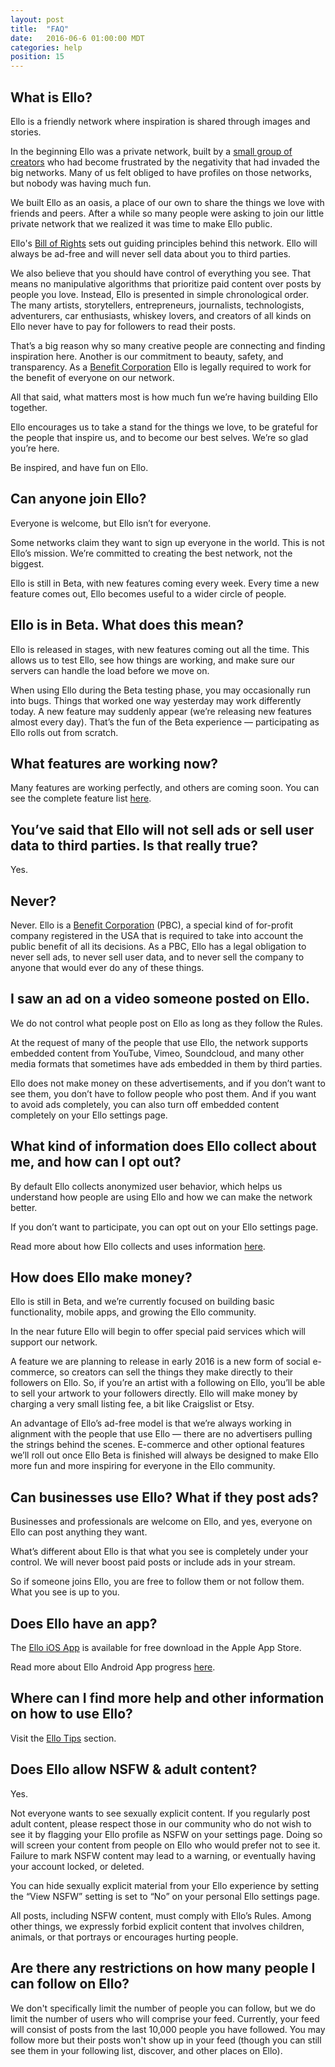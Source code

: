 ```yaml
---
layout: post
title:  "FAQ"
date:   2016-06-6 01:00:00 MDT
categories: help
position: 15
---
```


<!--- DO NOT DELETE. Direct links lead here. --->

## What is Ello?

Ello is a friendly network where inspiration is shared through images and stories.

In the beginning Ello was a private network, built by a [small group of creators](/wtf/about/who-created-ello/) who had become frustrated by the negativity that had invaded the big networks. Many of us felt obliged to have profiles on those networks, but nobody was having much fun.

We built Ello as an oasis, a place of our own to share the things we love with friends and peers. After a while so many people were asking to join our little private network that we realized it was time to make Ello public.

Ello's [Bill of Rights](https://bill-of-rights.ello.co/) sets out guiding principles behind this network. Ello will always be ad-free and will never sell data about you to third parties.

We also believe that you should have control of everything you see. That means no manipulative algorithms that prioritize paid content over posts by people you love. Instead, Ello is presented in simple chronological order. The many artists, storytellers, entrepreneurs, journalists, technologists, adventurers, car enthusiasts, whiskey lovers, and creators of all kinds on Ello never have to pay for followers to read their posts.

That’s a big reason why so many creative people are connecting and finding inspiration here. Another is our commitment to beauty, safety, and transparency. As a [Benefit Corporation](https://ello.co/wtf/about/pbc/) Ello is legally required to work for the benefit of everyone on our network.

All that said, what matters most is how much fun we’re having building Ello together.

Ello encourages us to take a stand for the things we love, to be grateful for the people that inspire us, and to become our best selves. We’re so glad you’re here.

Be inspired, and have fun on Ello.

## Can anyone join Ello?

Everyone is welcome, but Ello isn’t for everyone.

Some networks claim they want to sign up everyone in the world. This is not Ello’s mission. We’re committed to creating the best network, not the biggest.

Ello is still in Beta, with new features coming every week. Every time a new feature comes out, Ello becomes useful to a wider circle of people.

## Ello is in Beta. What does this mean?

Ello is released in stages, with new features coming out all the time. This allows us to test Ello, see how things are working, and make sure our servers can handle the load before we move on.

When using Ello during the Beta testing phase, you may occasionally run into bugs. Things that worked one way yesterday may work differently today. A new feature may suddenly appear (we’re releasing new features almost every day). That’s the fun of the Beta experience — participating as Ello rolls out from scratch.

## What features are working now?

Many features are working perfectly, and others are coming soon. You can see the complete feature list [here](/wtf/resources/feature-list/).

## You’ve said that Ello will not sell ads or sell user data to third parties. Is that really true?

Yes.

## Never?

Never.  Ello is a [Benefit Corporation](https://ello.co/wtf/about/pbc/) (PBC), a special kind of for-profit company registered in the USA that is required to take into account the public benefit of all its decisions. As a PBC, Ello has a legal obligation to never sell ads, to never sell user data, and to never sell the company to anyone that would ever do any of these things.

## I saw an ad on a video someone posted on Ello.

We do not control what people post on Ello as long as they follow the Rules.

At the request of many of the people that use Ello, the network supports embedded content from YouTube, Vimeo, Soundcloud, and many other media formats that sometimes have ads embedded in them by third parties.

Ello does not make money on these advertisements, and if you don’t want to see them, you don’t have to follow people who post them. And if you want to avoid ads completely, you can also turn off embedded content completely on your Ello settings page.

## What kind of information does Ello collect about me, and how can I opt out?

By default Ello collects anonymized user behavior, which helps us understand how people are using Ello and how we can make the network better.

If you don’t want to participate, you can opt out on your Ello settings page.

Read more about how Ello collects and uses information [here](/wtf/about/information-use/).

## How does Ello make money?

Ello is still in Beta, and we’re currently focused on building basic functionality, mobile apps, and growing the Ello community.

In the near future Ello will begin to offer special paid services which will support our network.

A feature we are planning to release in early 2016 is a new form of social e-commerce, so creators can sell the things they make directly to their followers on Ello. So, if you’re an artist with a following on Ello, you’ll be able to sell your artwork to your followers directly. Ello will make money by charging a very small listing fee, a bit like Craigslist or Etsy.

An advantage of Ello’s ad-free model is that we’re always working in alignment with the people that use Ello — there are no advertisers pulling the strings behind the scenes. E-commerce and other optional features we’ll roll out once Ello Beta is finished will always be designed to make Ello more fun and more inspiring for everyone in the Ello community.

## Can businesses use Ello? What if they post ads?

Businesses and professionals are welcome on Ello, and yes, everyone on Ello can post anything they want.

What’s different about Ello is that what you see is completely under your control. We will never boost paid posts or include ads in your stream.

So if someone joins Ello, you are free to follow them or not follow them. What you see is up to you.

## Does Ello have an app?

The [Ello iOS App](http://appstore.com/ello/ello) is available for free download in the Apple App Store.

Read more about Ello Android App progress [here](https://ello.co/wtf/help/android/).

## Where can I find more help and other information on how to use Ello?

Visit the [Ello Tips](/wtf/help/tips/) section.

## Does Ello allow NSFW & adult content?

Yes.

Not everyone wants to see sexually explicit content. If you regularly post adult content, please respect those in our community who do not wish to see it by flagging your Ello profile as NSFW on your settings page. Doing so will screen your content from people on Ello who would prefer not to see it. Failure to mark NSFW content may lead to a warning, or eventually having your account locked, or deleted.

You can hide sexually explicit material from your Ello experience by setting the “View NSFW” setting is set to “No” on your personal Ello settings page.

All posts, including NSFW content, must comply with Ello’s Rules. Among other things, we expressly forbid explicit content that involves children, animals, or that portrays or encourages hurting people.

## Are there any restrictions on how many people I can follow on Ello?

We don't specifically limit the number of people you can follow, but we do limit the number of users who will comprise your feed. Currently, your feed will consist of posts from the last 10,000 people you have followed. You may follow more but their posts won't show up in your feed (though you can still see them in your following list, discover, and other places on Ello).
